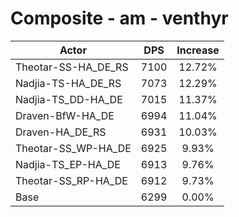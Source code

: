 # Composite - am - venthyr
| Actor | DPS | Increase |
|---|:---:|:---:|
|Theotar-SS-HA_DE_RS|7100|12.72%|
|Nadjia-TS-HA_DE_RS|7073|12.29%|
|Nadjia-TS_DD-HA_DE|7015|11.37%|
|Draven-BfW-HA_DE|6994|11.04%|
|Draven-HA_DE_RS|6931|10.03%|
|Theotar-SS_WP-HA_DE|6925|9.93%|
|Nadjia-TS_EP-HA_DE|6913|9.76%|
|Theotar-SS_RP-HA_DE|6912|9.73%|
|Base|6299|0.00%|
